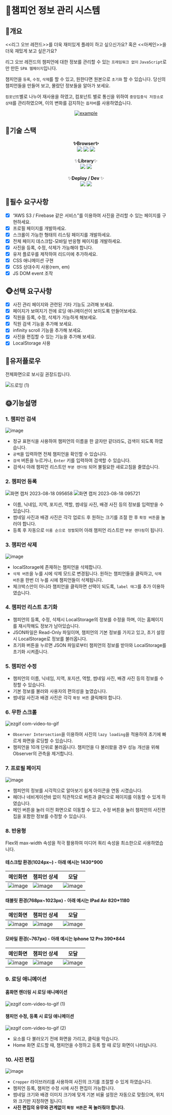 
# 🎃챔피언 정보 관리 시스템
## 🐶개요
<<리그 오브 레전드>>를 더욱 재미있게 플레이 하고 싶으신가요? 혹은 <<아케인>>을 더욱 재밌게 보고 싶은가요?

리그 오브 레전드의 챔피언에 대한 정보를 관리할 수 있는 `프레임워크 없이` `JavaScript`로만 만든 `SPA 웹페이지`입니다.

챔피언을 `등록`, `수정`, `삭제`를 할 수 있고, 원한다면 원본으로 `초기화` 할 수 있습니다. 당신의 챔피언들을 만들어 보고, 몰랐던 정보들을 알아가 보세요.

`컴포넌트`별로 나누어 재사용을 하였고, 컴포넌트 별로 통신을 위하여 `중앙집중식 저장소로 상태`를 관리하였으며, 이의 변화를 감지하는 `옵저버`를 사용하였습니다.

<div align=center>
	  <a href="https://kdt0-choiwuhyeok--lolchampionmanagementsystem.netlify.app/" target="_blank">
	    <img src="https://img.shields.io/badge/배포 링크-D32936?style=for-the-badge&logo=RiotGames&logoColor=white" alt="example"/>
	  </a>
  </div>

## 🎁기술 스택
<div align=center  > 
	<div> <b>✨Browser✨</b> </div>
	<div>  
			<img src="https://img.shields.io/badge/HTML5-E34F26?style=for-the-badge&logo=html5&logoColor=white">
		  <img src="https://img.shields.io/badge/CSS3-1572B6?style=for-the-badge&logo=css3&logoColor=white">
		    <img src="https://img.shields.io/badge/JavaScript-323330?style=for-the-badge&logo=javascript&logoColor=F7DF1E">
  </div>
  <br>
	<div> ✨<b>Library</b>✨ </div>
	<div>  
		    <img src="https://img.shields.io/badge/firebase-FFCA28?style=for-the-badge&logo=firebase&logoColor=white">
			  <img src="https://img.shields.io/badge/cropper-EF2D5E?style=for-the-badge&logo=cropper&logoColor=white">
  </div>
    <br>
	<div> ✨<b>Deploy / Dev </b>✨</div>
	<div>  
		    <img src="https://img.shields.io/badge/netlify-00C7B7?style=for-the-badge&logo=firebase&logoColor=white">
			  <img src="https://img.shields.io/badge/parcel-5BA745?style=for-the-badge&logo=cropper&logoColor=white">
  </div>
</div>

## 🙉필수 요구사항

 - [x]   “AWS S3 / Firebase 같은 서비스”를 이용하여 사진을 관리할 수 있는 페이지를 구현하세요.
 - [x] 프로필 페이지를 개발하세요.
 - [x] 스크롤이 가능한 형태의 리스팅 페이지를 개발하세요.
 - [x] 전체 페이지 데스크탑-모바일 반응형 페이지를 개발하세요.
 - [x] 사진을 등록, 수정, 삭제가 가능해야 합니다.
 - [x] 유저 플로우를 제작하여 리드미에 추가하세요.
 - [x] CSS 애니메이션 구현
 - [x] CSS 상대수치 사용(rem, em)
 - [x] JS DOM event 조작

## 🐵선택 요구사항

 - [x]  사진 관리 페이지와 관련된 기타 기능도 고려해 보세요.
 - [x]  페이지가 보여지기 전에 로딩 애니메이션이 보이도록 만들어보세요.
 - [x] 직원을 등록, 수정, 삭제가 가능하게 해보세요.
 - [x] 직원 검색 기능을 추가해 보세요.
 - [x] infinity scroll 기능을 추가해 보세요.
 - [x] 사진을 편집할 수 있는 기능을 추가해 보세요.
 - [x] LocalStorage 사용

## 🥏유저플로우
전체화면으로 보시길 권장드립니다.

![드로잉 (1)](https://github.com/TaePoong719/AlgorithmStudy/assets/98576512/bdd4c17c-d936-4839-a173-d0fd2ded3487)

  ## 🌞기능설명
  
### 1. 챔피언 검색 
![image](https://github.com/TaePoong719/AlgorithmStudy/assets/98576512/7718d2b7-244b-48e2-a33b-fb329120f97d)
- 정규 표현식을 사용하여 챔피언의 이름을 한 글자만 같더라도, 검색이 되도록 하였습니다. 
- `공백`을 입력하면 전체 챔피언을 확인할 수 있습니다. 
- `검색` 버튼을 누르거나, `Enter` 키를 입력하여 검색할 수 있습니다.
- 검색시 아래 챔피언 리스트만 `부분 렌더링` 되어 불필요한 새로고침을 줄였습니다.

### 2. 챔피언 등록
![화면 캡처 2023-08-18 095658](https://github.com/TaePoong719/AlgorithmStudy/assets/98576512/8f97eaaa-f71a-4e78-8c5f-ea238a6aa104)
![화면 캡처 2023-08-18 095721](https://github.com/TaePoong719/AlgorithmStudy/assets/98576512/4f8e38aa-ebdc-42e8-a08f-91c14ea3b231)
- 이름, 닉네임, 지역, 포지션, 역할, 썸네일 사진, 배경 사진 등의 정보를 입력받을 수 있습니다.
- 썸네일 사진과 배경 사진은 각각 업로드 후 원하는 크기를 조절 한 후 `확정 버튼`을 눌러야 합니다.
- 등록 후 자동으로 `이름 순으로 정렬`되어 아래 챔피언 리스트만 `부분 랜더링`이 됩니다.

### 3. 챔피언 삭제
![image](https://github.com/TaePoong719/AlgorithmStudy/assets/98576512/1935628f-cd84-4a72-830f-d739e96c05f7)

- localStorage에 존재하는 챔피언을 삭제합니다. 
- `삭제 버튼`을 누를 시에 삭제 모드로 변경됩니다. 원하는 챔피언들을 클릭하고, `삭제 버튼`을 한번 더 누를 시에 챔피언들이 삭제됩니다.
- 체크박스만이 아니라 챔피언을 클릭하면 선택이 되도록, `label 태그`를 추가 이용하였습니다.

### 4. 챔피언 리스트 초기화
- 챔피언의 등록, 수정, 삭제시 LocalStorage의 정보를 수정을 하며, 이는 홈페이지를 재시작해도 정보가 남아있습니다.
- JSON파일은 Read-Only 파일이며, 챔피언의 기본 정보를 가지고 있고, 초기 설정시 LocalStorage로 정보를 불러옵니다.
- 초기화 버튼을 누르면 JSON 파일로부터 챔피언의 정보를 받아와 LocalStorage를 초기화 시켜줍니다.

### 5. 챔피언 수정
- 챔피언의 이름, 닉네임, 지역, 포지션, 역할, 썸네일 사진, 배경 사진 등의 정보를 수정할 수 있습니다.
- 기본 정보를 불러와 사용자의 편의성을 높였습니다.
- 썸네일 사진과 배경 사진은 각각 `확정 버튼` 클릭해야 합니다.

### 6. 무한 스크롤
![ezgif com-video-to-gif](https://github.com/TaePoong719/AlgorithmStudy/assets/98576512/77570a23-f278-497a-bac7-b4d1a855415e)
- `Observer Intersection`을 이용하여 사진의 `lazy loading`을 적용하여 초기에 빠르게 화면을 로딩할 수 있습니다.
- 챔피언을 10개 단위로 불러옵니다. 챔피언을 다 불러왔을 경우 성능 개선을 위해 Observer의 관측을 제거합니다.

### 7. 프로필 페이지
![image](https://github.com/TaePoong719/AlgorithmStudy/assets/98576512/685b3cc9-817a-4749-8faf-44f6b1632b46)
- 챔피언의 정보를 시각적으로 알아보기 쉽게 아이콘을 연동 시켰습니다.
- 헤더나 네비게이션바 없이 직관적으로 버튼과 클릭으로 페이지를 이동할 수 있게 하였습니다.
- 메인 버튼을 눌러 이전 화면으로 이동할 수 있고, 수정 버튼을 눌러 챔피언의 사진편집을 포함한 정보를 수정할 수 있습니다.

### 8. 반응형
Flex와 max-width 속성을 적극 활용하여 미디어 쿼리 속성을 최소한으로 사용하였습니다.
#### 테스크탑 환경(1024px~) - 아래 예시는 1430*900

| 메인화면 | 챔피언 상세 |  모달 |
|--|--|--|
| ![image](https://github.com/TaePoong719/AlgorithmStudy/assets/98576512/0293b40c-e5f0-40ea-bfbe-08da25fd10c6) |  ![image](https://github.com/TaePoong719/AlgorithmStudy/assets/98576512/177d5d7e-4b0c-4141-9768-c403b589af54)|![image](https://github.com/TaePoong719/AlgorithmStudy/assets/98576512/90a1518e-38e0-4dea-b0ae-2633dbcfd4dc)|
#### 태블릿 환경(768px~1023px) - 아래 예시는 IPad Air 820*1180

| 메인화면 | 챔피언 상세 |  모달 |
|--|--|--|
|![image](https://github.com/TaePoong719/AlgorithmStudy/assets/98576512/070367c4-a33e-4994-a468-a5a1f34e3849)  |  ![image](https://github.com/TaePoong719/AlgorithmStudy/assets/98576512/4db92b79-6d48-4535-b780-9df175c032d4)|![image](https://github.com/TaePoong719/AlgorithmStudy/assets/98576512/cc44beb1-62d5-42df-9357-7e44c0bdbeca)  |

#### 모바일 환경(~767px) - 아래 예시는 Iphone 12 Pro 390*844

| 메인화면 | 챔피언 상세 |  모달 |
|--|--|--|
|![image](https://github.com/TaePoong719/AlgorithmStudy/assets/98576512/ca9ff825-e652-484a-8dee-23fb4d8a9d1e)  | ![image](https://github.com/TaePoong719/AlgorithmStudy/assets/98576512/8c5da619-3dd9-437a-bb3e-2192120108bd) |![image](https://github.com/TaePoong719/AlgorithmStudy/assets/98576512/e1b667b1-b349-4d3c-82fc-49cb754f3b59)  |
### 9. 로딩 애니메이션
#### 홈화면 렌더링 시 로딩 애니메이션
![ezgif com-video-to-gif (1)](https://github.com/TaePoong719/AlgorithmStudy/assets/98576512/dcba7ebc-2c74-4ef5-a317-62024a1cdc03)

#### 챔피언 수정, 등록 시 로딩 애니메이션
![ezgif com-video-to-gif (2)](https://github.com/TaePoong719/AlgorithmStudy/assets/98576512/f9a4ca61-691a-4867-8865-0ee538539d59)


- 요소를 다 불러오기 전에 화면을 가리고, 클릭을 막습니다.
- Home 화면 로드할 때, 챔피언을 수정하고 등록 할 때 로딩 화면이 나타납니다.

### 10. 사진 편집
![image](https://github.com/TaePoong719/AlgorithmStudy/assets/98576512/34d09cbf-ebcf-4f4d-9175-71f049918ae6)
- `Cropper` 라이브러리를 사용하여 사진의 크기를 조절할 수 있게 하였습니다.
- 챔피언 등록, 챔피언 수정 시에 사진 편집이 가능합니다.
- 썸네일 크기와 배경 이미지 크기에 맞게 기본 비율 설정은 자동으로 맞췄으며, 위치와 크기만 지정하면 됩니다.
- **사진 편집의 유무와 관계없이 `확정 버튼`은 꼭 눌러줘야 합니다.**

